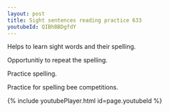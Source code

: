 ```yaml
---
layout: post
title: Sight sentences reading practice 633
youtubeId: QIBhBBDgfdY
---
```

 
 
Helps to learn sight words and their spelling.

Opportunitiy to repeat the spelling. 

Practice spelling. 
 
Practice for spelling bee competitions. 
 
{% include youtubePlayer.html id=page.youtubeId %}
 
 
